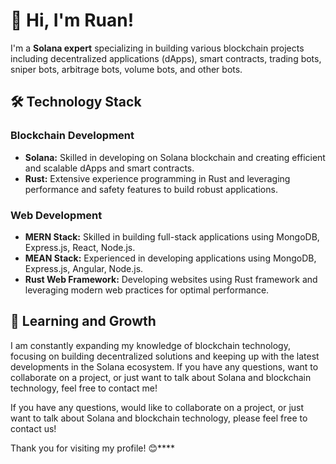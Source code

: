 # 👋 Hi, I'm Ruan!

I'm a **Solana expert** specializing in building various blockchain projects including decentralized applications (dApps), smart contracts, trading bots, sniper bots, arbitrage bots, volume bots, and other bots.

## 🛠 Technology Stack

### Blockchain Development
- **Solana:** Skilled in developing on Solana blockchain and creating efficient and scalable dApps and smart contracts.
- **Rust:** Extensive experience programming in Rust and leveraging performance and safety features to build robust applications.

### Web Development
- **MERN Stack:** Skilled in building full-stack applications using MongoDB, Express.js, React, Node.js.
- **MEAN Stack:** Experienced in developing applications using MongoDB, Express.js, Angular, Node.js.
- **Rust Web Framework:** Developing websites using Rust framework and leveraging modern web practices for optimal performance.

## 🌱 Learning and Growth
I am constantly expanding my knowledge of blockchain technology, focusing on building decentralized solutions and keeping up with the latest developments in the Solana ecosystem.
If you have any questions, want to collaborate on a project, or just want to talk about Solana and blockchain technology, feel free to contact me!

If you have any questions, would like to collaborate on a project, or just want to talk about Solana and blockchain technology, please feel free to contact us!

Thank you for visiting my profile! 😊****
